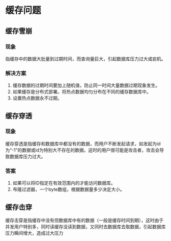 # 缓存问题

## 缓存雪崩

### 现象

指缓存中的数据大批量到过期时间，而查询量巨大，引起数据库压力过大或宕机。

### 解决方案

1. 缓存数据的过期时间要加上随机值，防止同一时间大量数据过期现象发生。
2. 如果缓存是分布式部署。将热点数据均匀分布在不同的缓存数据库中。
3. 设置热点数据永不过期。

## 缓存穿透

### 现象

缓存穿透是指缓存和数据库中都没有的数据，而用户不断发起请求，如发起为id为“-1”的数据或id为特别大不存在的数据。这时的用户很可能是攻击者，攻击会导致数据库压力过大。

### 答案

1. 如果可以将ID指定在有效范围内的才能访问数据库。
2. 布隆过滤器，一个byte数组，根据数据量多少决定大小。

## 缓存击穿

缓存击穿是指缓存中没有但数据库中有的数据（一般是缓存时间到期），这时由于并发用户特别多，同时读缓存没读到数据，又同时去数据库去取数据，引起数据库压力瞬间增大，造成过大压力